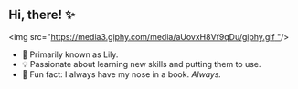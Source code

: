 ## Hi, there! ✨

 <img src="[https://media3.giphy.com/media/aUovxH8Vf9qDu/giphy.gif
"](https://cdna.artstation.com/p/assets/images/images/035/693/656/original/gwyneth-balucio-hello-world.gif?1615642877)/>

- 🌸 Primarily known as Lily.
- 💡 Passionate about learning new skills and putting them to use.
- 🩷 Fun fact: I always have my nose in a book. *Always.*

<!---
liviadfsilva/liviadfsilva is a ✨ special ✨ repository because its `README.md` (this file) appears on your GitHub profile.
You can click the Preview link to take a look at your changes.
--->
